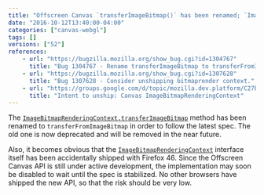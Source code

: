 ```yaml
---
title: "Offscreen Canvas `transferImageBitmap()` has been renamed; `ImageBitmapRenderingContext` may be disabled soon"
date: "2016-10-12T13:40:00-04:00"
categories: ["canvas-webgl"]
tags: []
versions: ["52"]
references:
    - url: "https://bugzilla.mozilla.org/show_bug.cgi?id=1304767"
      title: "Bug 1304767 - Rename transferImageBitmap to transferFromImageBitmap"
    - url: "https://bugzilla.mozilla.org/show_bug.cgi?id=1307628"
      title: "Bug 1307628 - Consider unshipping bitmaprender context."
    - url: "https://groups.google.com/d/topic/mozilla.dev.platform/C27bDUacM3o/discussion"
      title: "Intent to unship: Canvas ImageBitmapRenderingContext"
---
```

The [`ImageBitmapRenderingContext.transferImageBitmap`](https://developer.mozilla.org/en-US/docs/Web/API/ImageBitmapRenderingContext/transferImageBitmap) method has been renamed to `transferFromImageBitmap` in order to follow the latest spec. The old one is now deprecated and will be removed in the near future.

Also, it becomes obvious that the [`ImageBitmapRenderingContext`](https://developer.mozilla.org/en-US/docs/Web/API/ImageBitmapRenderingContext) interface itself has been accidentally shipped with Firefox 46. Since the Offscreen Canvas API is still under active development, the implementation may soon be disabled to wait until the spec is stabilized. No other browsers have shipped the new API, so that the risk should be very low.
